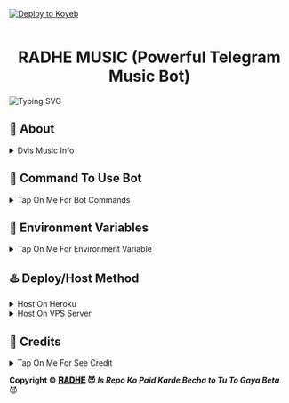 <p align="center">

  [![Deploy to Koyeb](https://www.koyeb.com/static/images/deploy/button.svg)](https://app.koyeb.com/deploy?type=git&repository=github.com/Bloodlinebots/Avixmusic&branch=main&name=aradhyamusic)
  
  <img src="" alt="">
</p>
<h1 align="center">
  RADHE MUSIC (Powerful Telegram Music Bot)
</h1>

![Typing SVG](https://readme-typing-svg.herokuapp.com/?lines=Welcome+To+DV-MUSIC-V2;A+Highly+Advance+Bot;Made+By+tg-@ll_RADHE7_ll!;Dvis+Music+is+an+advanced+&+powerful+multi-featured+Telegram+vc++streaming+bot+.;Must+Give+Credit+To+Dvis;Because+He+Public+The+Paid+Repo;Thank+You!)
</p>


## 🤖 About

<details><summary>Dvis Music Info</summary>
<p title="Dvis Music">Dvis Music is an open-source Telegram multi-featured vc streaming bot developed by using the Python programming language and Pyrogram MTProto client library of the Telegram API and PyTgCalls library, a secure and reliable way to interact with the Telegram platform.</p>
</details>


## 📒 Command To Use Bot

<details><summary>Tap On Me For Bot Commands</summary>
<b>
🖍️ All Members Commands :-

- `/start` : By This Command You Can Check Bot Is Alive Or Not
- `/play` : Stream Only Audio On VC.
- `/vplay ` :  Stream Audio With Video.

🖍️ Only For Chat Admis Commands :-
- `/pause` :  Pause Running Stream.
- `/resume` : Resume Paused Stream.
- `/skip` : Skip Current Stream To Next.
- `/end` : Stop Current Running Stream.

🖍️ Only For Owner Commands :-
- `/ping` : Show The Ping
- `/broadcast` or `/gcast` : Broadcast A Message To Your Bot User, Reply This Command To Broadcast Message
- `/stats` : Show The Stats Of Bot
</b>
</details>

## 👀 Environment Variables

<details><summary>Tap On Me For Environment Variable</summary>

- `API_ID` : Get From [my.telegram.org](https://my.telegram.org)
- `API_HASH` : Get From [my.telegram.org](https://my.telegram.org)
- `BOT_TOKEN` : Get From [BotFather](https://telegram.me/BotFather)
- `MONGO_DB_URL` : Mongodb Database Url For Main Bot 
- `OWNER_ID` : It mean Admin/Owner Id For Broadcasting Message.
- `LOG_GROUP_ID` : Log group id start with -100xxxxxx
- `START_IMAGE_URL` : Your Start Img Url

**Note:** have any problem or don't understand something, you can ask the **[sᴜᴘᴘᴏʀᴛ ɢʀᴏᴜᴘ](https://t.me/ll_BOTCHAMBER_ll)** or **[ᴅᴠɪs](https://t.me/ll_RADHE7_ll)** 

</details>


## ♨️ Deploy/Host Method 


<details><summary>Host On Heroku</summary>
<h3 align="center">
    ─「 ᴅᴇᴩʟᴏʏ ᴏɴ ʜᴇʀᴏᴋᴜ 」─
</h3>

<p align="center"><a href="https://dashboard.heroku.com/new?template=https://github.com/IamDvis/DV-MUSIC-V2"> <img src="https://img.shields.io/badge/Deploy%20On%20Heroku-black?style=for-the-badge&logo=heroku" width="220" height="38.45"/></a></p>

 </h3> </details>


<details><summary>Host On VPS Server</summary>


**1. At First Copy & Paste Below Command.**

```sudo apt install curl ffmpeg git nano python3-pip screen -y && cd && rm-rf DV-MUSIC-V2 && git clone https://github.com/IamDvis/DV-MUSIC-V2 && cd DV-MUSIC-V2 && pip3 install -r requirements.txt --force-reinstall &* screen -R DvisMusic```


**2. Now Run This Command & Add Your Variables.**

```nano Config.env```


**3. After That Save and Exit By Below Buttons.**

```ctrl + s```

```ctrl + x```


**4. Now Run Your Bot in Background.**

```python3 -m DvisMusic```


**5. Now Exit From Screen & Close Your Vps & Enjoy**

```ctrl + a + d```

 </h3> </details>



## 📑 Credits

<details><summary>Tap On Me For See Credit</summary>

- [**`Pyrogram:`**](https://github.com/pyrogram) All functions of Dvis Music based on this mtproto client library.
- [**`Py-TgCalls:`**](https://github.com/py-tgcalls) Telegram Streaming system of Dvis Music based on this library.
- 💝 Credit Goes To Base Repo Owner [Aditya Halder](https://github.com/AdityaHalder)
- 💖 And Thank You So Much To All Who Help In This Journey 💕
</b>
</details>

**Copyright ©️ [𝐑𝐀𝐃𝐇𝐄](https://t.me/ll_RADHE7_ll) 😈 <i>Is Repo Ko Paid Karde Becha to Tu To Gaya Beta</i>** 😈
 
